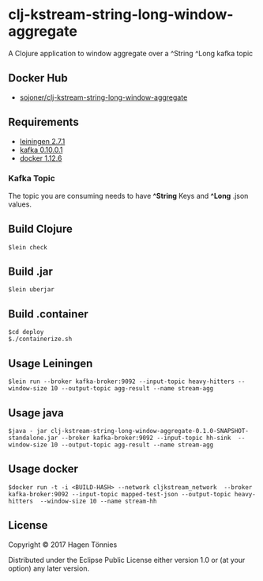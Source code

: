 # clj-kstream-string-long-window-aggregate

A Clojure application to window aggregate over a 
^String ^Long kafka topic 

## Docker Hub

* [sojoner/clj-kstream-string-long-window-aggregate](https://hub.docker.com/r/sojoner/clj-kstream-string-long-window-aggregate/) 

## Requirements

* [leiningen 2.7.1](https://leiningen.org/)
* [kafka 0.10.0.1](http://kafka.apache.org) 
* [docker 1.12.6](https://www.docker.com/)

### Kafka Topic

The topic you are consuming needs to have **^String** Keys and **^Long** .json values.  

## Build Clojure
    
    $lein check

## Build .jar

    $lein uberjar

## Build .container
    
    $cd deploy
    $./containerize.sh

## Usage Leiningen

    $lein run --broker kafka-broker:9092 --input-topic heavy-hitters --window-size 10 --output-topic agg-result --name stream-agg

## Usage java

    $java - jar clj-kstream-string-long-window-aggregate-0.1.0-SNAPSHOT-standalone.jar --broker kafka-broker:9092 --input-topic hh-sink  --window-size 10 --output-topic agg-result --name stream-agg

## Usage docker

    $docker run -t -i <BUILD-HASH> --network cljkstream_network  --broker kafka-broker:9092 --input-topic mapped-test-json --output-topic heavy-hitters  --window-size 10 --name stream-hh

## License

Copyright © 2017 Hagen Tönnies

Distributed under the Eclipse Public License either version 1.0 or (at
your option) any later version.
